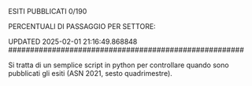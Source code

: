 ESITI PUBBLICATI 0/190 

PERCENTUALI DI PASSAGGIO PER SETTORE:

UPDATED 2025-02-01 21:16:49.868848
###################################################### 

Si tratta di un semplice script in python per controllare quando sono pubblicati gli esiti (ASN 2021, sesto quadrimestre).

